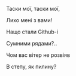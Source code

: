 ﻿Таски мої, таски мої,

Лихо мені з вами!

Нащо стали Github-i

Сумними рядами?..

Чом вас вітер не розвіяв

В степу, як пилину?
